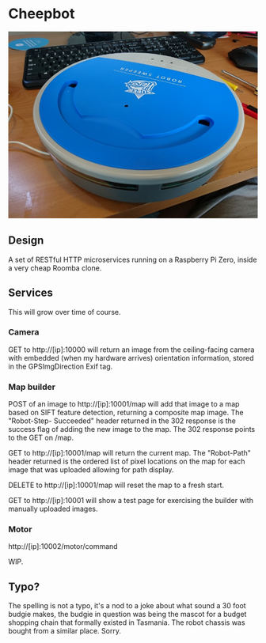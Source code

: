 # Cheepbot

![Bot](bot.jpg?raw=true "Bot")

## Design

A set of RESTful HTTP microservices running on a Raspberry Pi Zero, inside a
very cheap Roomba clone.

## Services

This will grow over time of course.

### Camera

GET to http://[ip]:10000 will return an image from the ceiling-facing camera
with embedded (when my hardware arrives) orientation information, stored in
the GPSImgDirection Exif tag.

### Map builder

POST of an image to http://[ip]:10001/map will add that image to a map based
on SIFT feature detection, returning a composite map image. The "Robot-Step-
Succeeded" header returned in the 302 response is the success flag of adding
the new image to the map. The 302 response points to the GET on /map.

GET to http://[ip]:10001/map will return the current map. The "Robot-Path"
header returned is the ordered list of pixel locations on the map for each
image that was uploaded allowing for path display.

DELETE to http://[ip]:10001/map will reset the map to a fresh start.

GET to http://[ip]:10001 will show a test page for exercising the builder with
manually uploaded images.

### Motor

http://[ip]:10002/motor/command

WIP. 

## Typo?

The spelling is not a typo, it's a nod to a joke about what sound a 30 foot
budgie makes, the budgie in question was being the mascot for a budget
shopping chain that formally existed in Tasmania. The robot chassis was bought
from a similar place. Sorry.
